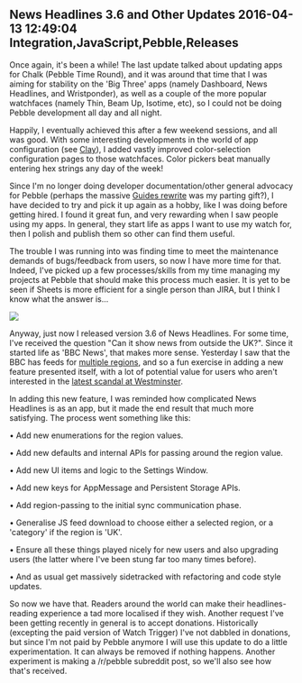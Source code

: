 News Headlines 3.6 and Other Updates
2016-04-13 12:49:04
Integration,JavaScript,Pebble,Releases
---

Once again, it's been a while! The last update talked about updating apps for Chalk (Pebble Time Round), and it was around that time that I was aiming for stability on the 'Big Three' apps (namely Dashboard, News Headlines, and Wristponder), as well as a couple of the more popular watchfaces (namely Thin, Beam Up, Isotime, etc), so I could not be doing Pebble development all day and all night.

Happily, I eventually achieved this after a few weekend sessions, and all was good. With some interesting developments in the world of app configuration (see <a href="https://github.com/pebble/clay">Clay</a>), I added vastly improved color-selection configuration pages to those watchfaces. Color pickers beat manually entering hex strings any day of the week!

Since I'm no longer doing developer documentation/other general advocacy for Pebble (perhaps the massive <a href="https://developer.pebble.com/blog/2016/03/09/Dont-Panic-We-Are-Here-To-Guide-You/">Guides rewrite</a> was my parting gift?), I have decided to try and pick it up again as a hobby, like I was doing before getting hired. I found it great fun, and very rewarding when I saw people using my apps. In general, they start life as apps I want to use my watch for, then I polish and publish them so other can find them useful.

The trouble I was running into was finding time to meet the maintenance demands of bugs/feedback from users, so now I have more time for that. Indeed, I've picked up a few processes/skills from my time managing my projects at Pebble that should make this process much easier. It is yet to be seen if Sheets is more efficient for a single person than JIRA, but I think I know what the answer is...

![](/assets/import/media/2016/04/region.png)

Anyway, just now I released version 3.6 of News Headlines. For some time, I've received the question "Can it show news from outside the UK?". Since it started life as 'BBC News', that makes more sense. Yesterday I saw that the BBC has feeds for <a href="http://www.bbc.co.uk/news/10628494">multiple regions</a>, and so a fun exercise in adding a new feature presented itself, with a lot of potential value for users who aren't interested in the <a href="http://www.bbc.co.uk/news/uk-politics-35994283">latest scandal at Westminster</a>.

In adding this new feature, I was reminded how complicated News Headlines is as an app, but it made the end result that much more satisfying. The process went something like this:

• Add new enumerations for the region values.

• Add new defaults and internal APIs for passing around the region value.

• Add new UI items and logic to the Settings Window.

• Add new keys for AppMessage and Persistent Storage APIs.

• Add region-passing to the initial sync communication phase.

• Generalise JS feed download to choose either a selected region, or a 'category' if the region is 'UK'.

• Ensure all these things played nicely for new users and also upgrading users (the latter where I've been stung far too many times before).

• And as usual get massively sidetracked with refactoring and code style updates.

So now we have that. Readers around the world can make their headlines-reading experience a tad more localised if they wish. Another request I've been getting recently in general is to accept donations. Historically (excepting the paid version of Watch Trigger) I've not dabbled in donations, but since I'm not paid by Pebble anymore I will use this update to do a little experimentation. It can always be removed if nothing happens. Another experiment is making a /r/pebble subreddit post, so we'll also see how that's received.
